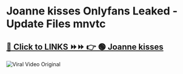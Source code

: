 
 # Joanne kisses Onlyfans Leaked - Update Files mnvtc

## <h2><a href="https://clipsfans.com/Joanne_kisses&ref=git">🔗 Click to LINKS ⏩⏩ 👉 🟢 Joanne kisses </a></h2>

<a href="https://clipsfans.com/Joanne_kisses&ref=git" rel="nofollow" data-target="animated-image.originalLink"><img src="https://i.ibb.co.com/xMMVF88/686577567.gif" alt="Viral Video Original" style="max-width: 100%; display: inline-block;" data-target="animated-image.originalImage"></a>

